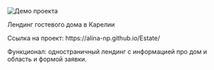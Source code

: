 <img src="https://i.ibb.co/2gjjHcb/Screenshot-20231227-151013.png" alt="Демо проекта">
<p>Лендинг гостевого дома в Карелии</p>
<p>Ссылка на проект: https://alina-np.github.io/Estate/ </p>
<p>Функционал: одностраничный лендинг с информацией про дом и область и формой заявки.</p>
